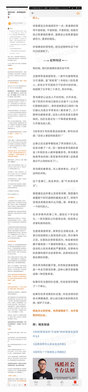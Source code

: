 ![](../../images/2017年08月/GX0823掌控未来：如何挑选领导？.jpg)
![](../../images/2017年08月/GX0823掌控未来：如何挑选领导？2.jpg)
